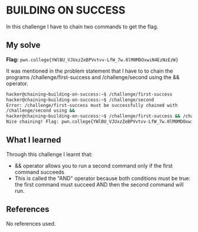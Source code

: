 # BUILDING ON SUCCESS
In this challenge I have to chain two commands to get the flag.

## My solve
**Flag:** `pwn.college{YWlBU_VJUxzZeBPVvtvv-LfW_7w.0lM0MDOxwiN4EzNzEzW}`

It was mentioned in the problem statement that I have to to chain the programs /challenge/first-success and /challenge/second using the && operator.
```bash
hacker@chaining~building-on-success:~$ /challenge/first-success
hacker@chaining~building-on-success:~$ /challenge/second
Error: /challenge/first-success must be successfully chained with 
/challenge/second using &&
hacker@chaining~building-on-success:~$ /challenge/first-success && /challenge/second
Nice chaining! Flag: pwn.college{YWlBU_VJUxzZeBPVvtvv-LfW_7w.0lM0MDOxwiN4EzNzEzW}
```

## What I learned
Through this challenge I learnt that:
-  && operator allows you to run a second command only if the first command succeeds
- This is called the "AND" operator because both conditions must be true: the first command must succeed AND then the second command will run.

## References
No references used.

